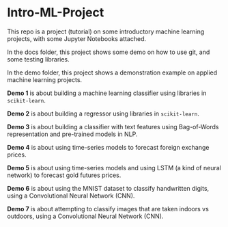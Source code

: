 # Intro-ML-Project

This repo is a project (tutorial) on some introductory machine learning projects, with some Jupyter Notebooks attached. 

In the docs folder, this project shows some demo on how to use git, and some testing libraries. 

In the demo folder, this project shows a demonstration example on applied machine learning projects. 

**Demo 1** is about building a machine learning classifier using libraries in `scikit-learn`. 

**Demo 2** is about building a regressor using libraries in `scikit-learn`. 

**Demo 3** is about building a classifier with text features using Bag-of-Words representation and pre-trained models in NLP. 

**Demo 4** is about using time-series models to forecast foreign exchange prices. 

**Demo 5** is about using time-series models and using LSTM (a kind of neural network) to forecast gold futures prices. 

**Demo 6** is about using the MNIST dataset to classify handwritten digits, using a Convolutional Neural Network (CNN). 

**Demo 7** is about attempting to classify images that are taken indoors vs outdoors, using a Convolutional Neural Network (CNN). 
